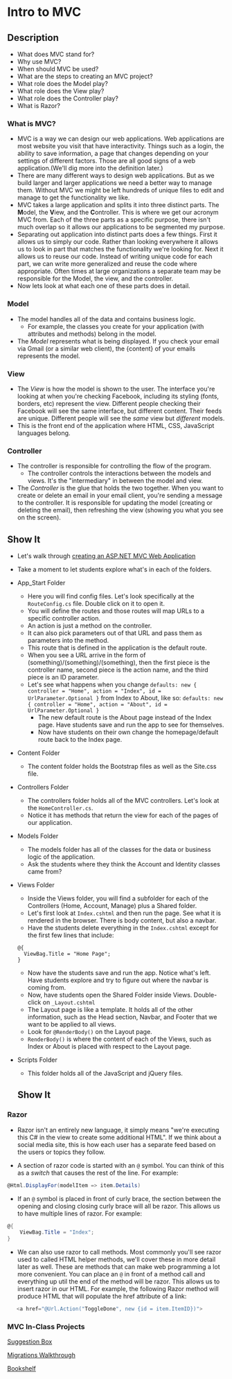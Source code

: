 # Intro to MVC
## Description
- What does MVC stand for?
- Why use MVC?
- When should MVC be used?
- What are the steps to creating an MVC project?
- What role does the Model play?
- What role does the View play?
- What role does the Controller play?
- What is Razor?

### What is MVC?
- MVC is a way we can design our web applications. Web applications are most website you visit that have interactivity. Things such as a login, the ability to save information, a page that changes depending on your settings of different factors. Those are all good signs of a web application.(We'll dig more into the definition later.)
- There are many different ways to design web applications. But as we build larger and larger applications we need a better way to manage them. Without MVC we might be left hundreds of unique files to edit and manage to get the functionality we like.
- MVC takes a large application and splits it into three distinct parts. The **M**odel, the **V**iew, and the **C**ontroller. This is where we get our acronym MVC from. Each of the three parts as a specific purpose, there isn't much overlap so it allows our applications to be segmented my purpose.
- Separating out application into distinct parts does a few things. First it allows us to simply our code. Rather than looking everywhere it allows us to look in part that matches the functionality we're looking for. Next it allows us to reuse our code. Instead of writing unique code for each part, we can write more generalized and reuse the code where appropriate. Often times at large organizations a separate team may be responsible for the Model, the view, and the controller.
- Now lets look at what each one of these parts does in detail.


### Model
- The model handles all of the data and contains business logic.
  - For example, the classes you create for your application (with attributes and methods) belong in the model.
- The *Model* represents what is being displayed. If you check your email via Gmail (or a similar web client), the {content} of your emails represents the model.

### View
- The *View* is how the model is shown to the user. The interface you're looking at when you're checking Facebook, including its styling (fonts, borders, etc) represent the view. Different people checking their Facebook will see the same interface, but different content. Their feeds are unique. Different people will see the *same* view but *different* models.
- This is the front end of the application where HTML, CSS, JavaScript languages belong.

### Controller
- The controller is responsible for controlling the flow of the program.
  - The controller controls the interactions between the models and views. It's the "intermediary" in between the model and view.
- The *Controller* is the glue that holds the two together. When you want to create or delete an email in your email client, you're sending a message to the controller. It is responsible for updating the model (creating or deleting the email), then refreshing the view (showing you what you see on the screen).


## Show It
- Let's walk through [creating an ASP.NET MVC Web Application](https://docs.google.com/presentation/d/1yqn9NZOcxetfKugCa_jkCg2vbTnDQMY14IVDMBR9mqA/edit?usp=sharing)
- Take a moment to let students explore what's in each of the folders.
- App_Start Folder
  - Here you will find config files. Let's look specifically at the `RouteConfig.cs` file. Double click on it to open it.
  - You will define the routes and those routes will map URLs to a specific controller action.
  - An action is just a method on the controller. 
  - It can also pick parameters out of that URL and pass them as parameters into the method.
  - This route that is defined in the application is the default route. 
  - When you see a URL arrive in the form of (something)/(something)/(something), then the first piece is the controller name, second piece is the action name, and the third piece is an ID parameter.
  - Let's see what happens when you change `defaults: new { controller = "Home", action = "Index", id = UrlParameter.Optional }` from Index to About, like so: `defaults: new { controller = "Home", action = "About", id = UrlParameter.Optional }`
    - The new default route is the About page instead of the Index page. Have students save and run the app to see for themselves.
    - Now have students on their own change the homepage/default route back to the Index page.
- Content Folder
  - The content folder holds the Bootstrap files as well as the Site.css file.
- Controllers Folder
  - The controllers folder holds all of the MVC controllers. Let's look at the `HomeController.cs`.
  - Notice it has methods that return the view for each of the pages of our application.
- Models Folder
  - The models folder has all of the classes for the data or business logic of the application.
  - Ask the students where they think the Account and Identity classes came from?
- Views Folder
  - Inside the Views folder, you will find a subfolder for each of the Controllers (Home, Account, Manage) plus a Shared folder.
  - Let's first look at `Index.cshtml` and then run the page. See what it is rendered in the browser. There is body content, but also a navbar.
  - Have the students delete everything in the `Index.cshtml` except for the first few lines that include:
  ```
  @{
    ViewBag.Title = "Home Page";
  }
  ```
  - Now have the students save and run the app. Notice what's left. Have students explore and try to figure out where the navbar is coming from.
  - Now, have students open the Shared Folder inside Views. Double-click on `_Layout.cshtml` 
  - The Layout page is like a template. It holds all of the other information, such as the Head section, Navbar, and Footer that we want to be applied to all views. 
  - Look for `@RenderBody()` on the Layout page.
  - `RenderBody()` is where the content of each of the Views, such as Index or About is placed with respect to the Layout page.   
- Scripts Folder
  - This folder holds all of the JavaScript and jQuery files.
  
  ## Show It
### Razor
- Razor isn't an entirely new language, it simply means "we're executing this C# in the view to create some additional HTML". If we think about a social media site, this is how each user has a separate feed based on the users or topics they follow.

- A section of razor code is started with an `@` symbol. You can think of this as a _switch_ that causes the rest of the line. For example: 
```csharp
@Html.DisplayFor(modelItem => item.Details)
```

- If an `@` symbol is placed in front of curly brace, the section between the opening and closing closing curly brace will all be razor. This allows us to have multiple lines of razor. For example: 
```csharp
@{
    ViewBag.Title = "Index";
}
```

- We can also use razor to call methods. Most commonly you'll see razor used to called HTML helper methods, we'll cover these in more detail later as well. These are methods that can make web programming a lot more convenient. You can place an `@` in front of a method call and everything up util the end of the method will be razor. This allows us to insert razor in our HTML. For example, the following Razor method will produce HTML that will populate the href attribute of a link: 
```csharp
   <a href="@Url.Action("ToggleDone", new {id = item.ItemID})">
``` 

### MVC In-Class Projects

[Suggestion Box](https://docs.google.com/presentation/d/1FX787R7R9UrSFlbf6RnrRObsaqW_5yXV1TiFsycxEWY/edit?usp=sharing)

[Migrations Walkthrough](https://docs.google.com/presentation/d/14Mf60EoUVF5ple2oUwMZKpspd2Bk8QFbJXazMCHWQcg/edit?usp=sharing)

[Bookshelf](https://docs.google.com/presentation/d/1C9v9Upx7NWePFbh5kO06GSQnuxdyeJwFVAWsTKHzgdw/edit?usp=sharing)
